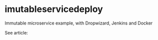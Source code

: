 # imutableservicedeploy
Immutable microservice example, with Dropwizard, Jenkins and Docker

See article: 
